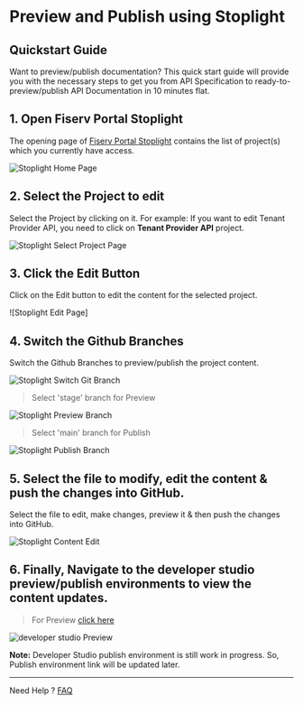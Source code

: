 # Preview and Publish using Stoplight

## Quickstart Guide

Want to preview/publish documentation? This quick start guide will provide you with the necessary steps to get you from API Specification to ready-to-preview/publish API Documentation in 10 minutes flat.

## 1. Open Fiserv Portal Stoplight

The opening page of [Fiserv Portal Stoplight] contains the list of project(s) which you currently have access.

![Stoplight Home Page]

## 2. Select the Project to edit

Select the Project by clicking on it. For example: If you want to edit Tenant Provider API, you need to click on **Tenant Provider API** project.

![Stoplight Select Project Page]

## 3. Click the Edit Button

Click on the Edit button to edit the content for the selected project.

![Stoplight Edit Page]

## 4. Switch the Github Branches

Switch the Github Branches to preview/publish the project content.

![Stoplight Switch Git Branch]

> Select 'stage' branch for Preview

![Stoplight Preview Branch]

> Select 'main' branch for Publish

![Stoplight Publish Branch]

## 5. Select the file to modify, edit the content & push the changes into GitHub.

Select the file to edit, make changes, preview it & then push the changes into GitHub.

![Stoplight Content Edit]

## 6. Finally, Navigate to the developer studio preview/publish environments to view the content updates.

> For Preview [click here]

![developer studio Preview]

**Note:** Developer Studio publish environment is still work in progress. So, Publish environment link will be updated later.

___

Need Help ?
[FAQ]

[//]: # (These are reference links used in markdown file)

[Fiserv Portal Stoplight]: <https://fiserv-portal.stoplight.io>

[Stoplight Home Page]: <https://gist.githubusercontent.com/f2zdirk/0d6e1e22180086f6169a2686a3ae1ec9/raw/22c36a3fbd595844296c2d25dc0e14b27d51e1ab/Stoplight_Home_Page.png>

[Stoplight Select Project Page]: <https://gist.githubusercontent.com/f2zdirk/0d6e1e22180086f6169a2686a3ae1ec9/raw/22c36a3fbd595844296c2d25dc0e14b27d51e1ab/Stoplight_Select_Project.png>

[Stoplight Switch Git Branch]: <https://gist.githubusercontent.com/f2zdirk/0d6e1e22180086f6169a2686a3ae1ec9/raw/22c36a3fbd595844296c2d25dc0e14b27d51e1ab/Stoplight_Switch_Git_Branches.png>

[Stoplight Switch Git Branch]: <https://gist.githubusercontent.com/f2zdirk/0d6e1e22180086f6169a2686a3ae1ec9/raw/22c36a3fbd595844296c2d25dc0e14b27d51e1ab/Stoplight_Switch_Git_Branches.png>

[Stoplight Preview Branch]: <https://gist.githubusercontent.com/f2zdirk/0d6e1e22180086f6169a2686a3ae1ec9/raw/22c36a3fbd595844296c2d25dc0e14b27d51e1ab/Stoplight_Preview_Branch.png>

[Stoplight Publish Branch]: <https://gist.githubusercontent.com/f2zdirk/0d6e1e22180086f6169a2686a3ae1ec9/raw/22c36a3fbd595844296c2d25dc0e14b27d51e1ab/Stoplight_Publish_Branch.png>

[Stoplight Content Edit]: <https://gist.githubusercontent.com/f2zdirk/0d6e1e22180086f6169a2686a3ae1ec9/raw/22c36a3fbd595844296c2d25dc0e14b27d51e1ab/Stoplight_Content_Edit.png>

[click here]: <http://dev-portal-ui-stage-developer-portal.roks-eck-cluster-8a571839bba611238ae425f409ae5396-0000.us-south.containers.appdomain.cloud/product/5/docs/?path=docs/getting-started.md>

[developer studio Preview]: <https://gist.githubusercontent.com/f2zdirk/0d6e1e22180086f6169a2686a3ae1ec9/raw/22c36a3fbd595844296c2d25dc0e14b27d51e1ab/Developer_Portal_Preview.png>

[FAQ]: <?path=docs/faq/faq.md>
